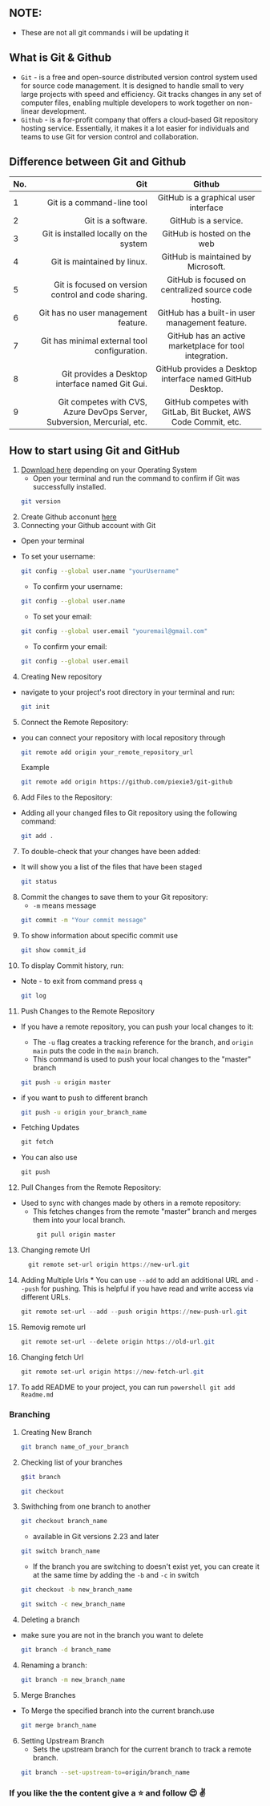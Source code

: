 ## NOTE: 
- These are not all git commands i will be updating it

## What is Git & Github
- `Git` - is a free and open-source distributed version control system used for source code management. It is designed to handle small to very large projects with speed and efficiency. Git tracks changes in any set of computer files, enabling multiple developers to work together on non-linear development.
- `Github` - is a for-profit company that offers a cloud-based Git repository hosting service. Essentially, it makes it a lot easier for individuals and teams to use Git for version control and collaboration.
## Difference between Git and Github
No. | Git | Github
| :--- | ---: | :---:
1  | Git is a command-line tool | GitHub is a graphical user interface
2 | Git is a software. | GitHub is a service.
3 | Git is installed locally on the system | GitHub is hosted on the web
4 |Git is maintained by linux. | GitHub is maintained by Microsoft.
5| Git is focused on version control and code sharing. | GitHub is focused on centralized source code hosting.
6| Git has no user management feature. | GitHub has a built-in user management feature.
7|Git has minimal external tool configuration.|GitHub has an active marketplace for tool integration.
8|	Git provides a Desktop interface named Git Gui.| GitHub provides a Desktop interface named GitHub Desktop.
9| Git competes with CVS, Azure DevOps Server, Subversion, Mercurial, etc. | GitHub competes with GitLab, Bit Bucket, AWS Code Commit, etc.

## How to start using Git and GitHub
1. [Download here](https://git-scm.com/download) depending on your Operating System
    * Open your terminal and run the command to confirm if Git was successfully installed.
    ```bash
    git version
    ```
2. Create Github acconunt [here](https://github.com/)
3. Connecting your Github account with Git
- Open your terminal 
 * To set your username:
     ```bash
    git config --global user.name "yourUsername"
     ```
    * To confirm your username:
    ```bash
    git config --global user.name
    ```
    * To set your email:
     ```bash
     git config --global user.email "youremail@gmail.com"
     ```
    * To confirm your email:
     ```bash
     git config --global user.email
     ```
4. Creating New repository
* navigate to your project's root directory in your terminal and run:
     ```bash
     git init
     ```

5. Connect the Remote Repository:
* you can connect your repository with local repository through
     ```bash
    git remote add origin your_remote_repository_url
    ```
    Example
    ```bash
    git remote add origin https://github.com/piexie3/git-github
    ```
    
6. Add Files to the Repository:
* Adding all your changed files to Git repository using the following command:
    ```bash
    git add .
    ```

7. To double-check that your changes have been added:
*  It will show you a list of the files that have been staged
    ```bash
    git status
    ```

8. Commit the changes to save them to your Git repository:
    * `-m` means message
    ```bash
    git commit -m "Your commit message"
    ```
9. To show information about specific commit use
    ```bash
    git show commit_id
    ```
10. To display Commit history, run:
* Note - to exit from command press `q`

    ```bash
    git log
    ```
11. Push Changes to the Remote Repository
* If you have a remote repository, you can push your local changes to it:
    * The `-u` flag creates a tracking reference for the branch, and `origin main` puts the code in the `main` branch.
    * This command is used to push your local changes to the "master" branch 
    ```bash
    git push -u origin master
    ```
 * if you want to push to different branch
    
    ```bash
    git push -u origin your_branch_name
    ```
 * Fetching Updates
    ```powershell
    git fetch
    ```
 * You can also use 
    ```powershell
    git push
    ```

 12. Pull Changes from the Remote Repository:
 * Used to sync with changes made by others in a remote repository:
    * This fetches changes from the remote "master" branch and merges them into your local branch.
        ```powershell
         git pull origin master
        ```
 13. Changing remote Url
       ```powershell
         git remote set-url origin https://new-url.git
       ```
 15. Adding Multiple Urls
    * You can use `--add` to add an additional URL and ``--push`` for pushing. This is helpful if you have read and write access via different URLs.
       ```powershell
       git remote set-url --add --push origin https://new-push-url.git
       ```
 16. Removig remote url
       ```powershell
       git remote set-url --delete origin https://old-url.git
       ```
 17. Changing fetch Url
       ```powershell
       git remote set-url origin https://new-fetch-url.git
       ```
 13. To add README to your project, you can run
    ```powershell
    git add Readme.md 
    ```
### Branching
 1. Creating New Branch
    ```bash
    git branch name_of_your_branch
    ```
 2. Checking list of your branches
    ```bash
    g$it branch
    ```
    ```bash
    git checkout
    ```
 2. Swithching from one branch to another
    ```bash
    git checkout branch_name
    ```
    * available in Git versions 2.23 and later
    ```bash
    git switch branch_name
    ```
    * If the branch you are switching to doesn't exist yet, you can create it at the same time by adding the `-b` and `-c` in switch
    ```bash
    git checkout -b new_branch_name
    ```
    ```bash
    git switch -c new_branch_name
    ```
 3. Deleting a branch
 * make sure you are not in the branch you want to delete
    ```bash
    git branch -d branch_name   
    ```
4. Renaming a branch:

    ```bash
    git branch -m new_branch_name
    ```
5. Merge Branches
* To Merge the specified branch into the current branch.use
    ```bash
    git merge branch_name
    ```
6. Setting Upstream Branch
    * Sets the upstream branch for the current branch to track a remote branch.
    ```bash
    git branch --set-upstream-to=origin/branch_name
    ```

### If you like the the content give a :star: and follow :heart_eyes: :v:
